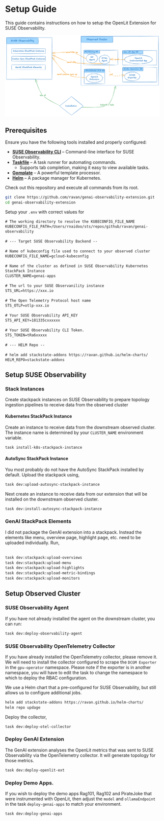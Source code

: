 # Setup Guide

This guide contains instructions on how to setup the OpenLit Extension for SUSE Observability.

![Deployment](./img/openlit-deployment.png)

## Prerequisites

Ensure you have the following tools installed and properly configured:

- **[SUSE Observability CLI](https://docs.stackstate.com/cli/cli-sts)** – Command-line interface for SUSE Observability.
- **[Taskfile](https://taskfile.dev/installation/)** – A task runner for automating commands.
    - Supports tab completion, making it easy to view available tasks.
- **[Gomplate](https://docs.gomplate.ca/installing/)** – A powerful template processor.
- **[Helm](https://helm.sh/docs/intro/install/)** – A package manager for Kubernetes.

Check out this repository and execute all commands from its root.

```bash
git clone https://github.com/ravan/genai-observability-extension.git
cd genai-observability-extension
```

Setup your `.env` with correct values for

```
# The working directory to resolve the KUBECONFIG_FILE_NAME
KUBECONFIG_FILE_PATH=/Users/rnaidoo/sts/repos/github/ravan/genai-observability

# --- Target SUSE Observability Backend --

# Name of kubeconfig file used to connect to your observed cluster
KUBECONFIG_FILE_NAME=gcloud-kubeconfig

# Name of the cluster as defined in SUSE Observability Kubernetes StackPack Instance
CLUSTER_NAME=genai-apps

# The url to your SUSE Observanility instance
STS_URL=https://xxx.io

# The Open Telemetry Protocol host name
STS_OTLP=otlp-xxx.io

# Your SUSE Observability API_KEY
STS_API_KEY=181335cxxxxxx

# Your SUSE Observability CLI Token.
STS_TOKEN=tRa6xxxxx

# --- HELM Repo --

# helm add stackstate-addons https://ravan.github.io/helm-charts/
HELM_REPO=stackstate-addons
```


## Setup SUSE Observability

### Stack Instances

Create stackpack instances on SUSE Observability to prepare topology ingestion pipelines
to receive data from the observed cluster

#### Kubernetes StackPack Instance

Create an instance to receive data from the downstream observed cluster. The instance name is determined by your
`CLUSTER_NAME` environment variable.

```bash
task install-k8s-stackpack-instance
```

#### AutoSync StackPack Instance

You most probably do not have the AutoSync StackPack installed by default.
Upload the stackpack using,

```bash
task dev:upload-autosync-stackpack-instance
```

Next create an instance to receive data from our extension that will be installed on the downstream observed cluster.

```bash
task dev:install-autosync-stackpack-instance
```

### GenAI StackPack Elements

I did not package the GenAI extension into a stackpack. Instead the elements like menu, overview page, highlight page, etc. 
need to be uploaded individually. Run,

```bash

task dev:stackpack:upload-overviews
task dev:stackpack:upload-menu
task dev:stackpack:upload-highlights
task dev:stackpack:upload-metric-bindings
task dev:stackpack:upload-monitors
```


## Setup Observed Cluster

### SUSE Observability Agent

If you have not already installed the agent on the downstream cluster, you can run:

```bash
task dev:deploy-observability-agent
```

### SUSE Observability OpenTelemetry Collector

If you have already installed the OpenTelemetry collector, please remove it.
We will need to install the collector configured to scrape the `DCGM Exporter` in
the `gpu-operator` namespace. Please note if the exporter is in another namespace, 
you will have to edit the task to change the namespace to which to deploy the RBAC configuration.

We use a Helm chart that a pre-configured for SUSE Observability, but still allows us
to configure additional jobs.

```bash
helm add stackstate-addons https://ravan.github.io/helm-charts/
helm repo updage
```

Deploy the collector, 
```bash
task dev:deploy-otel-collector
```

### Deploy GenAI Extension

The GenAI extension analyses the OpenLit metrics that was sent to SUSE Observability via the OpenTelemetry collector.
It will generate topology for those metrics.

```bash
task dev:deploy-openlit-ext
```

### Deploy Demo Apps.

If you wish to deploy the demo apps Rag101, Rag102 and PirateJoke that were instrumented with
OpenLit, then adjust the `model` and `ollamaEndpoint` in the task `deploy-genai-apps` to match your
environment.

```bash
task dev:deploy-genai-apps
```
